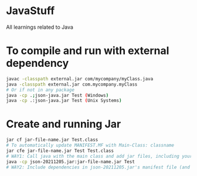 # JavaStuff
All learnings related to Java

# To compile and run with external dependency
```sh
javac -classpath external.jar com/mycompany/myClass.java
java -classpath external.jar com.mycompany.myClass
# Or if not in any package
java -cp .;json-java.jar Test (Windows)
java -cp .:json-java.jar Test (Unix Systems)
```

# Create and running Jar
```sh
jar cf jar-file-name.jar Test.class
# To automatically update MANIFEST.MF with Main-Class: classname
jar cfe jar-file-name.jar Test Test.class
# WAY1: Call java with the main class and add jar files, including your json-20211205.jar, on the command line
java -cp json-20211205.jar:jar-file-name.jar Test
# WAY2: Include dependencies in json-20211205.jar's manifest file (and then run java -jar)

```
